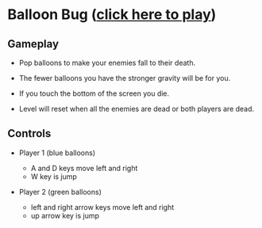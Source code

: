 # Balloon Bug ([click here to play](https://balloon-bug.herokuapp.com/))

## Gameplay

- Pop balloons to make your enemies fall to their death.

- The fewer balloons you have the stronger gravity will be for you.

- If you touch the bottom of the screen you die.

- Level will reset when all the enemies are dead or both players are dead.

## Controls

- Player 1 (blue balloons)
  - A and D keys move left and right
  - W key is jump

- Player 2 (green balloons)
  - left and right arrow keys move left and right
  - up arrow key is jump


